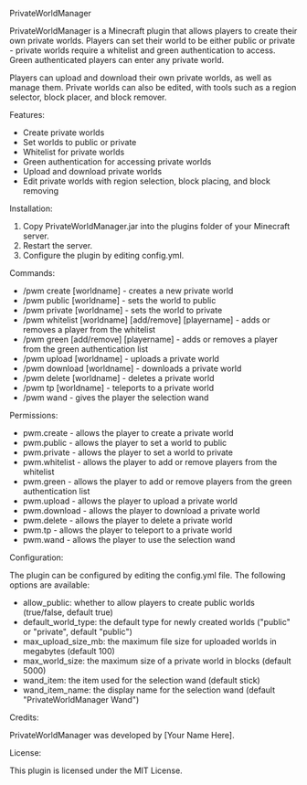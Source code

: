 PrivateWorldManager

PrivateWorldManager is a Minecraft plugin that allows players to create their own private worlds. Players can set their world to be either public or private - private worlds require a whitelist and green authentication to access. Green authenticated players can enter any private world.

Players can upload and download their own private worlds, as well as manage them. Private worlds can also be edited, with tools such as a region selector, block placer, and block remover.

Features:

- Create private worlds
- Set worlds to public or private
- Whitelist for private worlds
- Green authentication for accessing private worlds
- Upload and download private worlds
- Edit private worlds with region selection, block placing, and block removing

Installation:

1. Copy PrivateWorldManager.jar into the plugins folder of your Minecraft server.
2. Restart the server.
3. Configure the plugin by editing config.yml.

Commands:

- /pwm create [worldname] - creates a new private world
- /pwm public [worldname] - sets the world to public
- /pwm private [worldname] - sets the world to private
- /pwm whitelist [worldname] [add/remove] [playername] - adds or removes a player from the whitelist
- /pwm green [add/remove] [playername] - adds or removes a player from the green authentication list
- /pwm upload [worldname] - uploads a private world
- /pwm download [worldname] - downloads a private world
- /pwm delete [worldname] - deletes a private world
- /pwm tp [worldname] - teleports to a private world
- /pwm wand - gives the player the selection wand

Permissions:

- pwm.create - allows the player to create a private world
- pwm.public - allows the player to set a world to public
- pwm.private - allows the player to set a world to private
- pwm.whitelist - allows the player to add or remove players from the whitelist
- pwm.green - allows the player to add or remove players from the green authentication list
- pwm.upload - allows the player to upload a private world
- pwm.download - allows the player to download a private world
- pwm.delete - allows the player to delete a private world
- pwm.tp - allows the player to teleport to a private world
- pwm.wand - allows the player to use the selection wand

Configuration:

The plugin can be configured by editing the config.yml file. The following options are available:

- allow_public: whether to allow players to create public worlds (true/false, default true)
- default_world_type: the default type for newly created worlds ("public" or "private", default "public")
- max_upload_size_mb: the maximum file size for uploaded worlds in megabytes (default 100)
- max_world_size: the maximum size of a private world in blocks (default 5000)
- wand_item: the item used for the selection wand (default stick)
- wand_item_name: the display name for the selection wand (default "PrivateWorldManager Wand")

Credits:

PrivateWorldManager was developed by [Your Name Here].

License:

This plugin is licensed under the MIT License.
